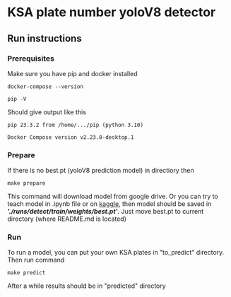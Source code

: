 # KSA plate number yoloV8 detector

## Run instructions
### Prerequisites
Make sure you have pip and docker installed
````
docker-compose --version
````
````
pip -V
````
Should give output like this
````
pip 23.3.2 from /home/.../pip (python 3.10)
````
````
Docker Compose version v2.23.0-desktop.1
````

### Prepare
If there is no best.pt (yoloV8 prediction model) in directiory then
````
make prepare
````
This command will download model from google drive.
Or you can try to teach model in .ipynb file or on [kaggle](https://www.kaggle.com/code/timurbikbulatov/ksa-plates-yolo/notebook), then model should be saved in ***'./runs/detect/train/weights/best.pt'***.
Just move best.pt to current directory (where README.md is located)

### Run

To run a model, you can put your own KSA plates in "to_predict" directory.
Then run command
````
make predict
````
After a while results should be in "predicted" directory
